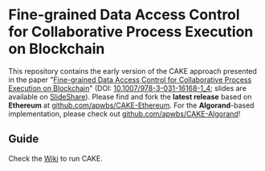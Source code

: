 # Fine-grained Data Access Control for Collaborative Process Execution on Blockchain

This repository contains the early version of the CAKE approach presented in the paper "[Fine-grained Data Access Control for
Collaborative Process Execution on Blockchain](https://arxiv.org/abs/2207.08484)" (DOI: [10.1007/978-3-031-16168-1_4](https://doi.org/10.1007/978-3-031-16168-1_4); slides are available on [SlideShare](https://www.slideshare.net/EdoardoMarangone/finegrained-data-access-control-for-collaborative-process-execution-on-blockchain-253133788)). Please find and fork the **latest release** based on **Ethereum** at [github.com/apwbs/CAKE-Ethereum](https://github.com/apwbs/CAKE-Ethereum/). For the **Algorand**-based implementation, please check out [github.com/apwbs/CAKE-Algorand](https://github.com/apwbs/CAKE-Algorand/)!

## Guide
Check the [Wiki](https://github.com/apwbs/CAKE-Ethereum/wiki) to run CAKE.
